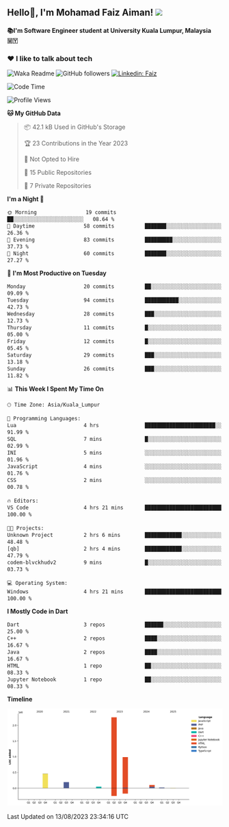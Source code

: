 <h2> Hello👋, I'm Mohamad Faiz Aiman! <img src="https://media.giphy.com/media/12oufCB0MyZ1Go/giphy.gif" width="50"></h2>

#### 📚I'm Software Engineer student at University Kuala Lumpur, Malaysia 🇲🇾
###  ❤️ I like to talk about tech 


![Waka Readme](https://github.com/anmol098/anmol098/workflows/Waka%20Readme/badge.svg)
![GitHub followers](https://img.shields.io/github/followers/faizaiman?label=Follow&style=social)
[![Linkedin: Faiz](https://img.shields.io/badge/-Faiz-blue?style=flat-square&logo=Linkedin&logoColor=white&link=https://www.linkedin.com/in/mohamad-faiz-aiman-623747192/)](https://www.linkedin.com/in/mohamad-faiz-aiman-623747192/)

<!--START_SECTION:waka-->
![Code Time](http://img.shields.io/badge/Code%20Time-145%20hrs%2035%20mins-blue)

![Profile Views](http://img.shields.io/badge/Profile%20Views-0-blue)

**🐱 My GitHub Data** 

> 📦 42.1 kB Used in GitHub's Storage 
 > 
> 🏆 23 Contributions in the Year 2023
 > 
> 🚫 Not Opted to Hire
 > 
> 📜 15 Public Repositories 
 > 
> 🔑 7 Private Repositories 
 > 
**I'm a Night 🦉** 

```text
🌞 Morning                19 commits          ██░░░░░░░░░░░░░░░░░░░░░░░   08.64 % 
🌆 Daytime                58 commits          ███████░░░░░░░░░░░░░░░░░░   26.36 % 
🌃 Evening                83 commits          █████████░░░░░░░░░░░░░░░░   37.73 % 
🌙 Night                  60 commits          ███████░░░░░░░░░░░░░░░░░░   27.27 % 
```
📅 **I'm Most Productive on Tuesday** 

```text
Monday                   20 commits          ██░░░░░░░░░░░░░░░░░░░░░░░   09.09 % 
Tuesday                  94 commits          ███████████░░░░░░░░░░░░░░   42.73 % 
Wednesday                28 commits          ███░░░░░░░░░░░░░░░░░░░░░░   12.73 % 
Thursday                 11 commits          █░░░░░░░░░░░░░░░░░░░░░░░░   05.00 % 
Friday                   12 commits          █░░░░░░░░░░░░░░░░░░░░░░░░   05.45 % 
Saturday                 29 commits          ███░░░░░░░░░░░░░░░░░░░░░░   13.18 % 
Sunday                   26 commits          ███░░░░░░░░░░░░░░░░░░░░░░   11.82 % 
```


📊 **This Week I Spent My Time On** 

```text
🕑︎ Time Zone: Asia/Kuala_Lumpur

💬 Programming Languages: 
Lua                      4 hrs               ███████████████████████░░   91.99 % 
SQL                      7 mins              █░░░░░░░░░░░░░░░░░░░░░░░░   02.99 % 
INI                      5 mins              ░░░░░░░░░░░░░░░░░░░░░░░░░   01.96 % 
JavaScript               4 mins              ░░░░░░░░░░░░░░░░░░░░░░░░░   01.76 % 
CSS                      2 mins              ░░░░░░░░░░░░░░░░░░░░░░░░░   00.78 % 

🔥 Editors: 
VS Code                  4 hrs 21 mins       █████████████████████████   100.00 % 

🐱‍💻 Projects: 
Unknown Project          2 hrs 6 mins        ████████████░░░░░░░░░░░░░   48.48 % 
[qb]                     2 hrs 4 mins        ████████████░░░░░░░░░░░░░   47.79 % 
codem-blvckhudv2         9 mins              █░░░░░░░░░░░░░░░░░░░░░░░░   03.73 % 

💻 Operating System: 
Windows                  4 hrs 21 mins       █████████████████████████   100.00 % 
```

**I Mostly Code in Dart** 

```text
Dart                     3 repos             ██████░░░░░░░░░░░░░░░░░░░   25.00 % 
C++                      2 repos             ████░░░░░░░░░░░░░░░░░░░░░   16.67 % 
Java                     2 repos             ████░░░░░░░░░░░░░░░░░░░░░   16.67 % 
HTML                     1 repo              ██░░░░░░░░░░░░░░░░░░░░░░░   08.33 % 
Jupyter Notebook         1 repo              ██░░░░░░░░░░░░░░░░░░░░░░░   08.33 % 
```



**Timeline**

![Lines of Code chart](https://raw.githubusercontent.com/faizaiman/faizaiman/main/assets/bar_graph.png)


 Last Updated on 13/08/2023 23:34:16 UTC
<!--END_SECTION:waka-->
